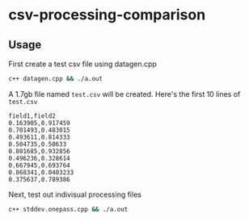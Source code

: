 # csv-processing-comparison

## Usage
First create a test csv file using datagen.cpp
```bash
c++ datagen.cpp && ./a.out
```

A 1.7gb file named `test.csv` will be created. Here's the first 10 lines of `test.csv`
```
field1,field2
0.163905,0.917459
0.701493,0.483015
0.493611,0.814333
0.504735,0.58633
0.801685,0.932856
0.496236,0.328614
0.667945,0.693764
0.868341,0.0403233
0.375637,0.789386
```

Next, test out indivisual processing files
```bash
c++ stddev.onepass.cpp && ./a.out
```
